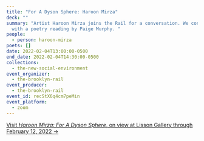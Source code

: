 ```yaml
---
title: "For A Dyson Sphere: Haroon Mirza"
deck: ""
summary: "Artist Haroon Mirza joins the Rail for a conversation. We conclude
  with a poetry reading by Paige Murphy. "
people:
  - person: haroon-mirza
poets: []
date: 2022-02-04T13:00:00-0500
end_date: 2022-02-04T14:30:00-0500
collections:
  - the-new-social-environment
event_organizer:
  - the-brooklyn-rail
event_producer:
  - the-brooklyn-rail
event_id: recStX6q4cm7peMin
event_platform:
  - zoom
---
```

[Visit *Haroon Mirza: For A Dyson Sphere*, on view at Lisson Gallery through February 12, 2022 →](https://www.lissongallery.com/exhibitions/haroon-mirza-a-dyson-sphere)

[](https://www.lissongallery.com/exhibitions/haroon-mirza-a-dyson-sphere)
